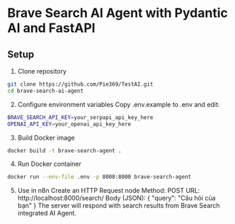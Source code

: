 # Brave Search AI Agent with Pydantic AI and FastAPI

## Setup



1. Clone repository
```bash
git clone https://github.com/Pie369/TestAI.git
cd brave-search-ai-agent
```

2. Configure environment variables
Copy .env.example to .env and edit:
```bash
BRAVE_SEARCH_API_KEY=your_serpapi_api_key_here
OPENAI_API_KEY=your_openai_api_key_here
```

3. Build Docker image
```bash
docker build -t brave-search-agent .
```

4. Run Docker container
```bash
docker run --env-file .env -p 8000:8000 brave-search-agent
```

5. Use in n8n
Create an HTTP Request node 
Method: POST 
URL: http://localhost:8000/search/ 
Body (JSON):
{
  "query": "Câu hỏi của bạn"
}
The server will respond with search results from Brave Search integrated AI Agent.
